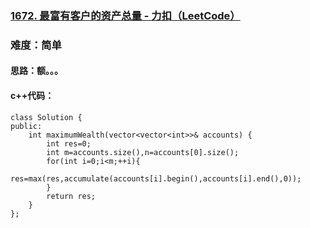 ### [1672. 最富有客户的资产总量 - 力扣（LeetCode）](https://leetcode.cn/problems/richest-customer-wealth/description/)

### 难度：简单

#### 思路：额。。。

#### c++代码：

```
class Solution {
public:
    int maximumWealth(vector<vector<int>>& accounts) {
        int res=0;
        int m=accounts.size(),n=accounts[0].size();
        for(int i=0;i<m;++i){
            res=max(res,accumulate(accounts[i].begin(),accounts[i].end(),0));
        }
        return res;
    }
};
```


